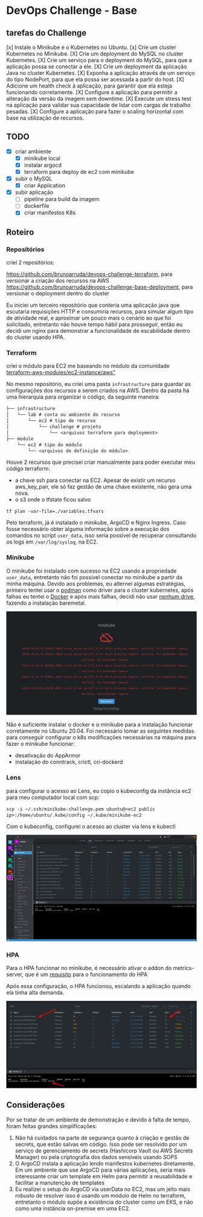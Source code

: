 # DevOps Challenge - Base

## tarefas do Challenge

[x] Instale o Minikube e o Kubernetes no Ubuntu.
[x] Crie um cluster Kubernetes no Minikube.
[X] Crie um deployment do MySQL no cluster Kubernetes.
[X] Crie um serviço para o deployment do MySQL, para que a aplicação possa se conectar a ele.
[X] Crie um deployment da aplicação Java no cluster Kubernetes.
[X] Exponha a aplicação através de um serviço do tipo NodePort, para que ela possa ser acessada a partir do host.
[X] Adicione um health check à aplicação, para garantir que ela esteja funcionando corretamente.
[X] Configure a aplicação para permitir a alteração da versão da imagem sem downtime.
[X] Execute um stress test na aplicação para validar sua capacidade de lidar com cargas de trabalho pesadas.
[X] Configure a aplicação para fazer o scaling horizontal com base na utilização de recursos.

## TODO

- [X] criar ambiente
  - [x] minikube local
  - [X] instalar argocd
  - [X] terraform para deploy de ec2 com minikube
- [X] subir o MySQL
  - [x] criar Application
- [X] subir aplicação
  - [ ] pipeline para build da imagem
  - [ ] dockerfile
  - [X] criar manifestos K8s

## Roteiro

### Repositórios

criei 2 repositórios:

<https://github.com/brunoarruda/devops-challenge-terraform>, para versionar a criação dos recursos na AWS
<https://github.com/brunoarruda/devops-challenge-base-deployment>, para versionar o deployment dentro do cluster

Eu iniciei um terceiro repositório que conteria uma aplicação java que escutaria requisições HTTP e consumiria recursos, para simular algum tipo de atividade real, e aproximar um pouco mais o cenário ao que foi solicitado, entretanto não houve tempo hábil para prosseguir, então eu decidi um nginx para demonstrar a funcionalidade de escabilidade dentro do cluster usando HPA.

### Terraform

criei o módulo para EC2 me baseando no módulo da comunidade [terraform-aws-modules/ec2-instance/aws"](https://registry.terraform.io/modules/terraform-aws-modules/ec2-instance/aws/4.3.0?utm_content=documentLink&utm_medium=Visual+Studio+Code&utm_source=terraform-ls)

No mesmo repositório, eu criei uma pasta `infrastructure` para guardar as configurações dos recursos a serem criados na AWS. Dentro da pasta há uma hierarquia para organizar o código, da seguinte maneira:

```text
├── infrastructure
│   └── lab # conta ou ambiente do recurso
│       └── ec2 # tipo de recurso
│           └── challenge # projeto
│               └── <arquivos terraform para deployment>
├── module
    └── ec2 # tipo do módulo
        └── <arquivos de definição do módulo>
```

Houve 2 recursos que precisei criar manualmente para poder executar meu código terraform:

- a chave ssh para conectar na EC2. Apesar de existir um recurso aws_key_pair, ele só faz gestão de uma chave existente, não gera uma nova.
- o s3 onde o tfstate ficou salvo


```shell
tf plan -var-file=./variables.tfvars
```

Pelo terraform, já é instalado o minikube, ArgoCD e Nginx Ingress. Caso fosse necessário obter alguma informação sobre a execução dos comandos no script `user_data`, isso seria possível de recuperar consultando os logs em `/var/log/syslog`, na EC2.

### Minikube

O minikube foi instalado com sucesso na EC2 usando a propriedade `user_data`, entretanto não foi possível conectar no minikube a partir da minha máquina. Devido aos problemas, eu alternei algumas estratégias, primeiro tentei usar o [podman](https://minikube.sigs.k8s.io/docs/drivers/podman/) como driver para o cluster kubernetes, após falhas eu tentei o [Docker](https://minikube.sigs.k8s.io/docs/drivers/docker/) e após mais falhas, decidi não usar [nenhum drive](https://minikube.sigs.k8s.io/docs/drivers/none/), fazendo a instalação baremetal.

![erro no Lens](images/erro-lens.png)

Não é suficiente instalar o docker e o minikube para a instalação funcionar corretamente no Ubuntu 20.04. Foi necessário tomar as seguintes medidas para conseguir configurar o k8s modificações necessárias na máquina para fazer o minikube funcionar:

- desativação do AppArmor
- instalação do conntrack, crictl, cri-dockerd

### Lens

para configurar o acesso ao Lens, eu copio o kubeconfig da instância ec2 para meu computador local com scp:

```shell
scp -i ~/.ssh/minikube-challenge.pem ubuntu@<ec2 public ip>:/home/ubuntu/.kube/config ~/.kube/minikube-ec2
```

Com o kubeconfig, configurei o acesso ao cluster via lens e kubectl

![erro no Lens](images/lens.png)

### HPA

Para o HPA funcionar no minikube, é necessário ativar o addon do metrics-server, que é um [requisito](https://kubernetes.io/docs/tasks/run-application/horizontal-pod-autoscale/#support-for-metrics-apis) para o funcionamento do HPA

Após essa configuração, o HPA funcionou, escalando a aplicação quando ela tinha alta demanda.

![HPA Funcionando](images/hpa-working.png)

## Considerações

Por se tratar de um ambiente de demonstração e devido à falta de tempo, foram feitas grandes simplificações:

1. Não há cuidados na parte de segurança quanto à criação e gestão de secrets, que estão salvas em código. Isso pode ser resolvido por um serviço de gerenciamento de secrets (Hashicorp Vault ou AWS Secrets Manager) ou pela criptografia dos dados sensíveis usando SOPS
2. O ArgoCD instala a aplicação lendo manifestos kubernetes diretamente. Em um ambiente que use ArgoCD para várias aplicações, seria mais interessante criar um template em Helm para permitir a reusabilidade e facilitar a manutenção de templates
3. Eu realizei o setup do ArgoCD via userData no EC2, mas um jeito mais robusto de resolver isso é usando um módulo de Helm no terraform, entretanto o módulo supõe a existência do cluster como um EKS, e não como uma instância on-premise em uma EC2.